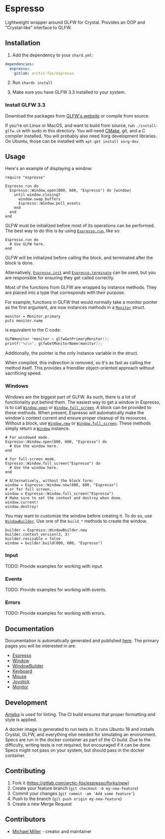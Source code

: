# Espresso

Lightweight wrapper around GLFW for Crystal.
Provides an OOP and "Crystal-like" interface to GLFW.

## Installation

1. Add the dependency to your `shard.yml`:

```yaml
dependencies:
  expresso:
    gitlab: arctic-fox/espresso
```

2. Run `shards install`

3. Make sure you have GLFW 3.3 installed to your system.

### Install GLFW 3.3

Download the packages from [GLFW's website](https://www.glfw.org/download.html)
or compile from source.

If you're on Linux or MacOS, and want to build from source,
run `./install-glfw.sh` with sudo in this directory.
You will need [CMake](https://cmake.org/), git, and a C compiler installed.
You will probably also need Xorg development libraries.
On Ubuntu, those can be installed with `apt-get install xorg-dev`.

## Usage

Here's an example of displaying a window:

```crystal
require "espresso"

Espresso.run do
  Espresso::Window.open(800, 600, "Espresso") do |window|
    until window.closing?
      window.swap_buffers
      Espresso::Window.poll_events
    end
  end
end
```

GLFW must be initialized before most of its operations can be performed.
The best way to do this is by using
[`Espresso.run`](Espresso.html#run%28joystick_hat_buttons%3ABool%3F%3Dnil%2Ccocoa_chdir_resources%3ABool%3F%3Dnil%2Ccocoa_menubar%3ABool%3F%3Dnil%2C%26block%29-instance-method),
like so:

```crystal
Espresso.run do
  # Use GLFW here.
end
```

GLFW will be initialized before calling the block,
and terminated after the block is done.

Alternatively,
[`Espresso.init`](Espresso.html#init%28joystick_hat_buttons%3ABool%3F%3Dnil%2Ccocoa_chdir_resources%3ABool%3F%3Dnil%2Ccocoa_menubar%3ABool%3F%3Dnil%29%3ANil-instance-method)
and
[`Espresso.terminate`](Espresso.html#terminate%3ANil-instance-method)
can be used,
but you are responsible for ensuring they get called correctly.

Most of the functions from GLFW are wrapped by instance methods.
They are placed into a type that corresponds with their purpose.

For example, functions in GLFW that would normally take a monitor pointer as the first argument,
are now instances methods in a [`Monitor`](Espresso/Monitor.html) struct.

```crystal
monitor = Monitor.primary
puts monitor.name
```

is equivalent to the C code:

```c
GLFWmonitor *monitor = glfwGetPrimaryMonitor();
printf("%s\n", glfwGetMonitorName(monitor));
```

Additionally, the pointer is the only instance variable in the struct.

When compiled, this indirection is removed, so it's as fast as calling the method itself.
This provides a friendlier object-oriented approach without sacrificing speed.

### Windows

Windows are the biggest part of GLFW.
As such, there is a lot of functionality put behind them.
The easiest way to get a window in Espresso, is to call
[`Window.open`](Espresso/Window.html#open%28width%3AInt32%2Cheight%3AInt32%2Ctitle%3AString%2C%26block%29-class-method)
or
[`Window.full_screen`](Espresso/Window.html#full_screen%28title%3AString%2C%26block%29-class-method).
A block can be provided to these methods.
When present, Espresso will automatically make the window's context current and ensure proper cleanup of its resources.
Without a block, use
[`Window.new`](Espresso/Window.html#new%28width%3AInt32%2Cheight%3AInt32%2Ctitle%3AString%29-class-method)
or
[`Window.full_screen`](Espresso/Window.html#full_screen%28title%3AString%29-class-method).
These methods simply return a [`Window`](Espresso/Window.html) instance.

```crystal
# For windowed mode.
Espresso::Window.open(800, 600, "Espresso") do
  # Use the window here.
end

# For full-screen mode.
Espresso::Window.full_screen("Espresso") do
  # Use the window here.
end

# Alternatively, without the block form:
window = Espresso::Window.new(800, 600, "Espresso")
# or for full screen...
window = Espresso::Window.full_screen("Espresso")
# Make sure to set the context and destroy when done.
window.current!
window.destroy!
```

You may want to customize the window before creating it.
To do so, use [`WindowBuilder`](Espresso/WindowBuilder.html).
Use one of the `build_*` methods to create the window.

```crystal
builder = Espresso::WindowBuilder.new
builder.context_version(3, 3)
builder.resizable = false
window = builder.build(800, 600, "Espresso")
```

### Input

TODO: Provide examples for working with input.

### Events

TODO: Provide examples for working with events.

### Errors

TODO: Provide examples for working with errors.

## Documentation

Documentation is automatically generated and published [here](https://arctic-fox.gitlab.io/espresso/).
The primary pages you will be interested in are:

- [Espresso](Espresso.html)
- [Window](Espresso/Window.html)
- [WindowBuilder](Espresso/WindowBuilder.html)
- [Keyboard](Espresso/Keyboard.html)
- [Mouse](Espresso/Mouse.html)
- [Joystick](Espresso/Joystick.html)
- [Monitor](Espresso/Monitor.html)

## Development

[Ameba](https://github.com/veelenga/ameba) is used for linting.
The CI build ensures that proper formatting and style is applied.

A docker image is generated to run tests in.
It runs Ubuntu 18 and installs Crystal, GLFW, and everything else needed for simulating an environment.
Specs are run in the docker container as part of the CI build.
Due to the difficulty, writing tests is not required, but encouraged if it can be done.
Specs might not pass on your system, but should pass in the docker container.

## Contributing

1. Fork it (<https://gitlab.com/arctic-fox/espresso/forks/new>)
2. Create your feature branch (`git checkout -b my-new-feature`)
3. Commit your changes (`git commit -am 'Add some feature'`)
4. Push to the branch (`git push origin my-new-feature`)
5. Create a new Merge Request

## Contributors

- [Michael Miller](https://gitlab.com/arctic-fox) - creator and maintainer
